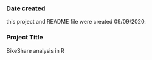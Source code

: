 ### Date created
this project and README file were created 09/09/2020.

### Project Title
BikeShare analysis in R
